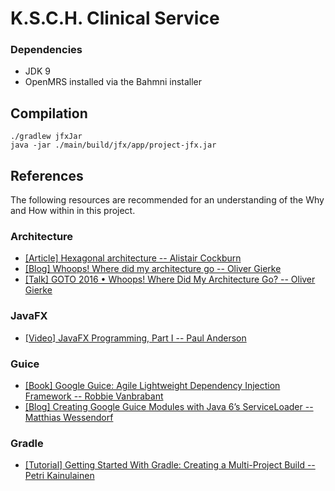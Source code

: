 # K.S.C.H. Clinical Service

### Dependencies
- JDK 9
- OpenMRS installed via the Bahmni installer

## Compilation

```
./gradlew jfxJar
java -jar ./main/build/jfx/app/project-jfx.jar
```

## References
The following resources are recommended for an understanding of the Why and How within in this project.

### Architecture
- [[Article] Hexagonal architecture -- Alistair Cockburn](http://alistair.cockburn.us/Hexagonal+architecture)
- [[Blog] Whoops! Where did my architecture go -- Oliver Gierke](http://olivergierke.de/2013/01/whoops-where-did-my-architecture-go/)
- [[Talk] GOTO 2016 • Whoops! Where Did My Architecture Go? -- Oliver Gierke](https://www.youtube.com/watch?v=v1XIcgFUIEw)

### JavaFX
- [[Video] JavaFX Programming, Part I -- Paul Anderson](https://www.safaribooksonline.com/library/view/javafx-programming-part/9780133409864/) 

### Guice
- [[Book] Google Guice: Agile Lightweight Dependency Injection Framework -- Robbie Vanbrabant](https://www.safaribooksonline.com/library/view/google-guice-agile/9781590599976/)
- [[Blog] Creating Google Guice Modules with Java 6’s ServiceLoader -- Matthias Wessendorf](https://matthiaswessendorf.wordpress.com/2008/01/21/creating-google-guice-modules-with-java-6s-serviceloader/)

### Gradle
- [[Tutorial] Getting Started With Gradle: Creating a Multi-Project Build -- Petri Kainulainen](https://www.petrikainulainen.net/programming/gradle/getting-started-with-gradle-creating-a-multi-project-build/)
